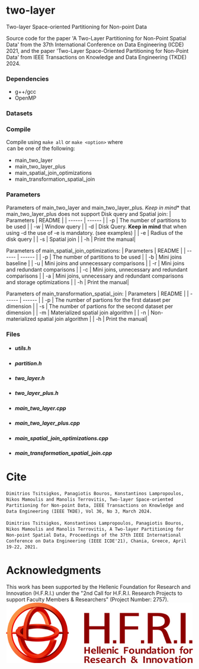 # two-layer
Two-layer Space-oriented Partitioning for Non-point Data

Source code for the paper 'A Two-Layer Partitioning for Non-Point Spatial Data' from the 37th International Conference on Data Engineering (ICDE) 2021, and the paper 'Two-Layer Space-Oriented Partitioning for Non-Point Data' from IEEE Transactions on Knowledge and Data Engineering (TKDE) 2024.

### Dependencies
- g++/gcc 
- OpenMP

### Datasets


### Compile
Compile using ```make all``` or ```make <option>``` where <option> can be one of the following:
   - main_two_layer
   - main_two_layer_plus
   - main_spatial_join_optimizations
   - main_transformation_spatial_join

### Parameters
Parameters of main_two_layer and main_two_layer_plus. *Keep in mind** that main_two_layer_plus does not support Disk query and Spatial join:
| Parameters | README |
| ------ | ------ |
| -p | The number of partitions to be used |
| -w | Window query |
| -d | Disk Query. **Keep in mind** that when using -d the use of -e is mandatory. (see examples) |
| -e | Radius of the disk query |
| -s | Spatial join |
| -h | Print the manual|


Parameters of main_spatial_join_optimizations:
| Parameters | README |
| ------ | ------ |
| -p | The number of partitions to be used |
| -b | Mini joins baseline |
| -u | Mini joins and unnecessary comparisons |
| -r | Mini joins and redundant comparisons |
| -c | Mini joins, unnecessary and redundant comparisons |
| -a | Mini joins, unnecessary and redundant comparisons and storage optimizations |
| -h | Print the manual|

Parameters of main_transformation_spatial_join:
| Parameters | README |
| ------ | ------ |
| -p | The number of partions for the first dataset per dimension |
| -s | The number of partions for the second dataset per dimension |
| -m | Materialized spatial join algorithm |
| -n | Non-materialized spatial join algorithm |
| -h | Print the manual|


### Files
- #####  utils.h

- #####  partition.h

- #####  two_layer.h

- #####  two_layer_plus.h

- #####  main_two_layer.cpp

- #####  main_two_layer_plus.cpp

- #####  main_spatial_join_optimizations.cpp

- #####  main_transformation_spatial_join.cpp

# Cite
```
Dimitrios Tsitsigkos, Panagiotis Bouros, Konstantinos Lampropoulos, Nikos Mamoulis and Manolis Terrovitis, Two-layer Space-oriented Partitioning for Non-point Data, IEEE Transactions on Knowledge and Data Engineering (IEEE TKDE), Vol 36, No 3, March 2024.

Dimitrios Tsitsigkos, Konstantinos Lampropoulos, Panagiotis Bouros, Nikos Mamoulis and Manolis Terrovitis, A Two-layer Partitioning for Non-point Spatial Data, Proceedings of the 37th IEEE International Conference on Data Engineering (IEEE ICDE'21), Chania, Greece, April 19-22, 2021.
```

# Acknowledgments
This work has been supported by the Hellenic Foundation for Research and Innovation (H.F.R.I.) under the "2nd Call for H.F.R.I. Research Projects to support Faculty Members & Researchers" (Project Number: 2757).
![alt text](https://github.com/dTsitsigkos/two-layer/blob/main/ELIDEK.jpeg)
